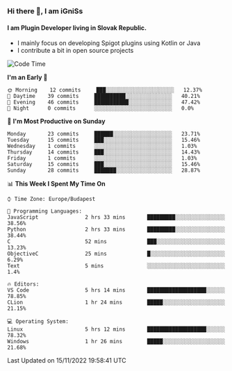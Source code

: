 ### Hi there 👋, I am iGniSs

#### I am Plugin Developer living in Slovak Republic.
- I mainly focus on developing Spigot plugins using Kotlin or Java
- I contribute a bit in open source projects

<!--START_SECTION:waka-->
![Code Time](http://img.shields.io/badge/Code%20Time-961%20hrs%2027%20mins-blue)

**I'm an Early 🐤** 

```text
🌞 Morning    12 commits     ███░░░░░░░░░░░░░░░░░░░░░░   12.37% 
🌆 Daytime    39 commits     ██████████░░░░░░░░░░░░░░░   40.21% 
🌃 Evening    46 commits     ███████████░░░░░░░░░░░░░░   47.42% 
🌙 Night      0 commits      ░░░░░░░░░░░░░░░░░░░░░░░░░   0.0%

```
📅 **I'm Most Productive on Sunday** 

```text
Monday       23 commits     ██████░░░░░░░░░░░░░░░░░░░   23.71% 
Tuesday      15 commits     ███░░░░░░░░░░░░░░░░░░░░░░   15.46% 
Wednesday    1 commits      ░░░░░░░░░░░░░░░░░░░░░░░░░   1.03% 
Thursday     14 commits     ███░░░░░░░░░░░░░░░░░░░░░░   14.43% 
Friday       1 commits      ░░░░░░░░░░░░░░░░░░░░░░░░░   1.03% 
Saturday     15 commits     ███░░░░░░░░░░░░░░░░░░░░░░   15.46% 
Sunday       28 commits     ███████░░░░░░░░░░░░░░░░░░   28.87%

```


📊 **This Week I Spent My Time On** 

```text
⌚︎ Time Zone: Europe/Budapest

💬 Programming Languages: 
JavaScript               2 hrs 33 mins       █████████░░░░░░░░░░░░░░░░   38.56% 
Python                   2 hrs 33 mins       █████████░░░░░░░░░░░░░░░░   38.44% 
C                        52 mins             ███░░░░░░░░░░░░░░░░░░░░░░   13.23% 
ObjectiveC               25 mins             █░░░░░░░░░░░░░░░░░░░░░░░░   6.29% 
Text                     5 mins              ░░░░░░░░░░░░░░░░░░░░░░░░░   1.4%

🔥 Editors: 
VS Code                  5 hrs 14 mins       ███████████████████░░░░░░   78.85% 
CLion                    1 hr 24 mins        █████░░░░░░░░░░░░░░░░░░░░   21.15%

💻 Operating System: 
Linux                    5 hrs 12 mins       ███████████████████░░░░░░   78.32% 
Windows                  1 hr 26 mins        █████░░░░░░░░░░░░░░░░░░░░   21.68%

```


 Last Updated on 15/11/2022 19:58:41 UTC
<!--END_SECTION:waka-->